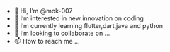 - 👋 Hi, I’m @mok-007
- 👀 I’m interested in new innovation on coding 
- 🌱 I’m currently learning flutter,dart,java and python 
- 💞️ I’m looking to collaborate on ...
- 📫 How to reach me ...

<!---
mok-007/mok-007 is a ✨ special ✨ repository because its `README.md` (this file) appears on your GitHub profile.
You can click the Preview link to take a look at your changes.
--->

